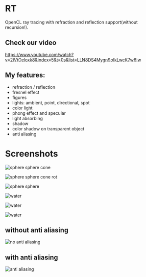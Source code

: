 # RT
OpenCL ray tracing with refraction and reflection support(without recursion!).

## Check our video
https://www.youtube.com/watch?v=2lVtOeloxk8&index=5&t=0s&list=LLN8DS4Mygn9oIkLwcK7w6Iw

## My features:
 * refraction / reflection
 * fresnel effect
 * figures
 * lights: ambient, point, directional, spot
 * color light
 * phong effect and specular
 * light absorbing
 * shadow
 * color shadow on transparent object
 * anti aliasing
 
# Screenshots

![sphere sphere cone](https://github.com/iradchenua/RT/blob/master/some.jpeg)

![sphere sphere cone rot](https://github.com/iradchenua/RT/blob/master/some_rot.jpeg)

![sphere sphere](https://github.com/iradchenua/RT/blob/master/spheres.jpeg)

![water](https://github.com/iradchenua/RT/blob/master/water.jpeg)

![water](https://github.com/iradchenua/RT/blob/master/water2.png)

![water](https://github.com/iradchenua/RT/blob/master/water3.png)
 
 ## without anti aliasing
 
![no anti aliasing](https://github.com/iradchenua/RT/blob/master/shadow_antialising.jpeg)

 ## with anti aliasing
 
![anti aliasing](https://github.com/iradchenua/RT/blob/master/shadow_antialsing_on.jpeg) 
